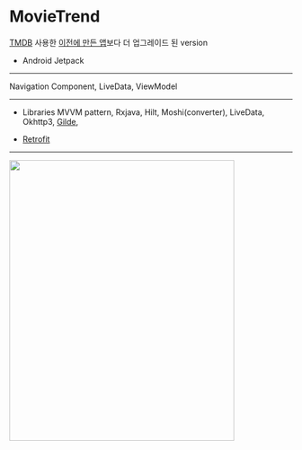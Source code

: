 # MovieTrend


[TMDB](https://www.themoviedb.org/) 사용한 [이전에 만든 앱](https://github.com/SwKims/MVVM_MovieApp)보다 더 업그레이드 된 version

* Android Jetpack
- - -
Navigation Component,
LiveData,
ViewModel
- - -
* Libraries
MVVM pattern, 
Rxjava, Hilt, Moshi(converter), LiveData, Okhttp3,
[Gilde](https://github.com/bumptech/glide), 
- [Retrofit](https://github.com/square/retrofit)


- - -

<img src="https://user-images.githubusercontent.com/71965874/107483462-6f4cd380-6bc4-11eb-86b3-a9e43e9eb98e.PNG" width="400" height="500">

